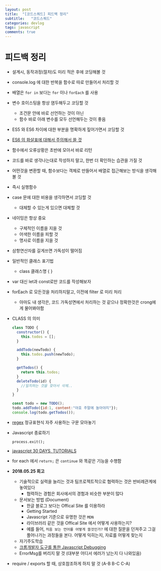 ```yaml
---
layout: post
title:  "[코드스쿼드] 피드백 정리"
subtitle:   "코드스쿼드"
categories: devlog
tags: javascript
comments: true
---
```


# 피드백 정리

- 설계시, 동작과정(절차)도 미리 적은 후에 코딩해볼 것

- console.log 에 대한 반복을 함수로 따로 만들어서 처리할 것

- 배열은 `for in` 보다는 `for` 이나 `forEach` 를 사용

- 변수 호이스팅을 항상 염두해두고 코딩할 것
  - 조건문 안에 바로 선언하는 것이 아닌
  - 함수 바로 아래 변수를 모두 선언해두는 것이 좋음

- ES5 와 ES6 차이에 대한 부분을 명확하게 짚어가면서 코딩할 것

- [ES6 의 화살표에 대해서 주의해서 쓸 것](https://dmitripavlutin.com/when-not-to-use-arrow-functions-in-javascript/)

- 함수에서 오류상황은 초반에 모아서 바로 리턴

- 코드를 바로 생각나는대로 작성하지 말고, 한번 더 확인하는 습관을 가질 것

- 어떤것을 변환할 때, 함수보다는 객체로 만들어서 배열로 접근해보는 방식을 생각해볼 것

- 즉시 실행함수

- case 문에 대한 비용을 생각하면서 코딩할 것
  - 대체할 수 있는게 있으면 대체할 것

- 네이밍은 항상 중요
  - 구체적인 이름을 지을 것
  - 어색한 이름을 피할 것
  - 명사로 이름을 지을 것

- 삼항연산자를 길게쓰면 가독성이 떨어짐

- 일반적인 클래스 표기법
  - class 클래스명 { }

- var 대신 let과 const로만 코드를 작성해보자

- forEach 로 모든것을 처리하지말고, 이전에 filter 로 미리 처리

  - 아마도 내 생각은, 코드 가독성면에서 처리하는 것 같으나
    정확한것은 crong에게 물어봐야함

- CLASS 의 의미

  ```javascript
  class TODO {
    constructor() {
      this.todos = [];
    }
  
    addTodo(newTodo) {
      this.todos.push(newTodo);
    }
  
    getTodos() {
      return this.todos;
    }
    deleteTodo(id) {
      //일치하는 것을 찾아서 삭제..
    } 
  }
  
  const todo = new TODO();
  todo.addTodo({id:1, content:"야호 주말에 놀아야지"});
  console.log(todo.getTodos());
  ```

- [regex](https://gist.github.com/antaehyeon/d80d4b90225ce86c269f26bc1c65cc97) 정규표현식 자주 사용하는 구문 모아놓기

- Javascript 종료하기

  `process.exit();`

- [javascript 30 DAYS, TUTORIALS](https://javascript30.com/)

- for each 에서 `return;`  은 `continue` 와 똑같은 기능을 수행함

- **2018.05.25 회고**

  - 기술적으로 실력을 늘리는 것과 팀프로젝트적으로 협력하는 것은 반비례관계에 놓여있다
    - 협력하는 경험은 회사에서의 경험과 비슷한 부분이 많다
  - 문서보는 방법 (Document)
    - 한글 블로그 보다는 Offical Site 를 이용하라
    - Getting Started
    - Javascript 기준으로 유명한 것은 `MDN`
    - 라이브러리 같은 것을 Offical Site 에서 어떻게 사용하는지?
    - 예를 들어, `처음 보는 언어를 어떻게 쓸것인가?` 에 대한 질문을 던져주고
      그걸 풀어나가는 과정들을 본다. 어떻게 익히는지, 자료를 어떻게 찾는지
  - 자기주도학습
  - [크롬개발자 도구를 통한 Javascript Debugging](https://developers.google.com/web/tools/chrome-devtools/javascript/?hl=ko)
  - ErrorMsg를 버리지 말 것 (대부분 어디서 에러가 났는지 다 나와있음)

- require / exports 할 때, 상호참조하게 하지 말 것 (A-B B-C C-A)
